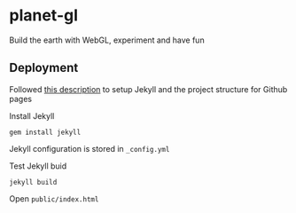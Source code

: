 # planet-gl
Build the earth with WebGL, experiment and have fun


## Deployment

Followed [this description](https://github.com/allizad/jekyll-webpack) to setup Jekyll and the project structure for Github pages  

Install Jekyll

    gem install jekyll

Jekyll configuration is stored in `_config.yml`

Test Jekyll buid

    jekyll build

Open `public/index.html`

